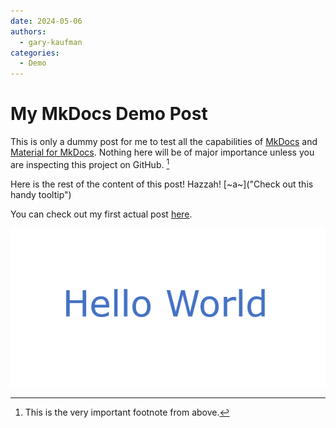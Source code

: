 ```yaml
---
date: 2024-05-06
authors:
  - gary-kaufman
categories:
  - Demo
---
```


# My MkDocs Demo Post

This is only a dummy post for me to test all the capabilities of [MkDocs](https://www.mkdocs.org/) and [Material for MkDocs](https://squidfunk.github.io/mkdocs-material/). Nothing here will be of major importance unless you are inspecting this project on GitHub. [^1]

<!-- more -->
Here is the rest of the content of this post! Hazzah! [~a~]("Check out this handy tooltip")

You can check out my first actual post [here](vba-userform-to-new-row.md).

![Hello World Image](../images/hello-world-image.png)  

[^1]: This is the very important footnote from above.
